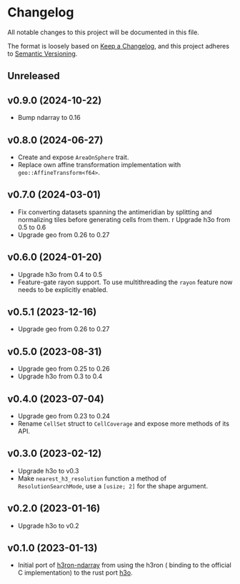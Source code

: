 # Changelog

All notable changes to this project will be documented in this file.

The format is loosely based on [Keep a Changelog](https://keepachangelog.com/en/1.0.0/), and this project adheres
to [Semantic Versioning](https://semver.org/spec/v2.0.0.html).

## Unreleased

## v0.9.0 (2024-10-22)

* Bump ndarray to 0.16

## v0.8.0 (2024-06-27)

* Create and expose `AreaOnSphere` trait.
* Replace own affine transformation implementation with `geo::AffineTransform<f64>`.

## v0.7.0 (2024-03-01)

* Fix converting datasets spanning the antimeridian by splitting and normalizing tiles before generating cells from
  them.
  r Upgrade h3o from 0.5 to 0.6
* Upgrade geo from 0.26 to 0.27

## v0.6.0 (2024-01-20)

* Upgrade h3o from 0.4 to 0.5
* Feature-gate rayon support. To use multithreading the `rayon` feature now needs to be explicitly enabled.

## v0.5.1 (2023-12-16)

* Upgrade geo from 0.26 to 0.27

## v0.5.0 (2023-08-31)

* Upgrade geo from 0.25 to 0.26
* Upgrade h3o from 0.3 to 0.4

## v0.4.0 (2023-07-04)

* Upgrade geo from 0.23 to 0.24
* Rename `CellSet` struct to `CellCoverage` and expose more methods of its API.

## v0.3.0 (2023-02-12)

* Upgrade h3o to v0.3
* Make `nearest_h3_resolution` function a method of `ResolutionSearchMode`, use a `[usize; 2]` for the shape argument.

## v0.2.0 (2023-01-16)

* Upgrade h3o to v0.2

## v0.1.0 (2023-01-13)

* Initial port of [h3ron-ndarray](https://github.com/nmandery/h3ron/tree/main/h3ron-ndarray) from using the h3ron (
  binding to the official C implementation) to the rust port [h3o](https://github.com/HydroniumLabs/h3o).
